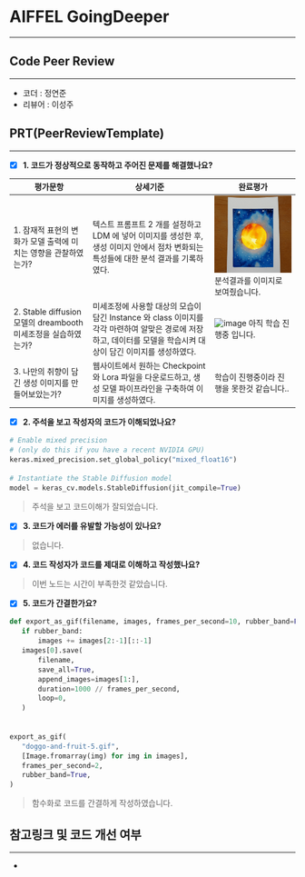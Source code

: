 # AIFFEL GoingDeeper
----  
## **Code Peer Review**
------------------
- 코더 : 정연준
- 리뷰어 : 이성주

## **PRT(PeerReviewTemplate)**  
------------------  
- [x] **1. 코드가 정상적으로 동작하고 주어진 문제를 해결했나요?**

|평가문항|상세기준|완료평가|
|-------|--------|---------|
|1. 잠재적 표현의 변화가 모델 출력에 미치는 영향을 관찰하였는가?|텍스트 프롬프트 2 개를 설정하고 LDM 에 넣어 이미지를 생성한 후, 생성 이미지 안에서 점차 변화되는 특성들에 대한 분석 결과를 기록하였다.|![image](https://github.com/Aronia93/AiffelEX/blob/master/GD27/doggo-and-fruit-5.gif) 분석결과를 이미지로 보여줬습니다. |
|2. Stable diffusion 모델의 dreambooth 미세조정을 실습하였는가?|미세조정에 사용할 대상의 모습이 담긴 Instance 와 class 이미지를 각각 마련하여 알맞은 경로에 저장하고, 데이터를 모델을 학습시켜 대상이 담긴 이미지를 생성하였다.|![image](https://github.com/Aronia93/AiffelEX/assets/29011595/fa012abb-984d-46a3-ab14-1e2c304dfe25) 아직 학습 진행중 입니다.|
|3. 나만의 취향이 담긴 생성 이미지를 만들어보았는가?|웹사이트에서 원하는 Checkpoint 와 Lora 파일을 다운로드하고, 생성 모델 파이프라인을 구축하여 이미지를 생성하였다.|학습이 진행중이라 진행을 못한것 같습니다..|

- [x] **2. 주석을 보고 작성자의 코드가 이해되었나요?**
      
 ```python
# Enable mixed precision
# (only do this if you have a recent NVIDIA GPU)
keras.mixed_precision.set_global_policy("mixed_float16")

# Instantiate the Stable Diffusion model
model = keras_cv.models.StableDiffusion(jit_compile=True)
 ```
 > 주석을 보고 코드이해가 잘되었습니다.

- [x] **3. 코드가 에러를 유발할 가능성이 있나요?**
      
 > 없습니다.

- [x] **4. 코드 작성자가 코드를 제대로 이해하고 작성했나요?**  

 > 이번 노드는 시간이 부족한것 같았습니다.

- [x] **5. 코드가 간결한가요?**
      
 ```python
def export_as_gif(filename, images, frames_per_second=10, rubber_band=False):
    if rubber_band:
        images += images[2:-1][::-1]
    images[0].save(
        filename,
        save_all=True,
        append_images=images[1:],
        duration=1000 // frames_per_second,
        loop=0,
    )


export_as_gif(
    "doggo-and-fruit-5.gif",
    [Image.fromarray(img) for img in images],
    frames_per_second=2,
    rubber_band=True,
)
 ```
 > 함수화로 코드를 간결하게 작성하였습니다.

## **참고링크 및 코드 개선 여부**  
------------------  
- 
    

